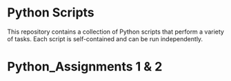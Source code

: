 # Python Scripts

This repository contains a collection of Python scripts that perform a variety of tasks. Each script is self-contained and can be run independently.
# Python_Assignments 1 & 2
